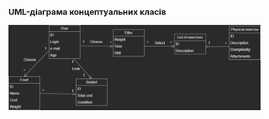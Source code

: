 ### UML-діаграма концептуальних класів

![](https://github.com/oleksandrblazhko/ai204-dorozhkin/blob/laboratory-work-5/2-SoftwareDesign/2.1-UMLConceptClasses/UML_ConceptClass1.jpg)
